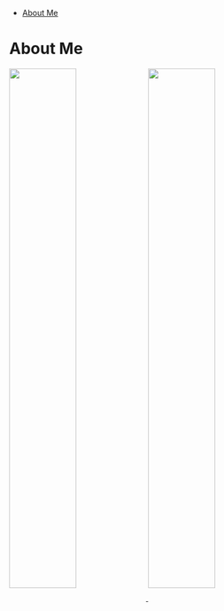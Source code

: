 <!--toc:start-->
- [About Me](#about-me)
<!--toc:end-->

# About Me

<div style="align-items: center">
    <a
        href="https://github.com/anuraghazra/github-readme-stats">
        <img src="https://github-readme-stats.vercel.app/api?username=trueNAHO&show_icons=true&theme=tokyonight&bg_color=00000000"
            style="vertical-align: middle; width: 49%" />
    </a>
    <a
        href="https://github.com/anuraghazra/github-readme-stats">
        <img src="https://github-readme-stats.vercel.app/api/top-langs/?username=trueNAHO&layout=compact&theme=tokyonight&bg_color=00000000"
            style="vertical-align: middle; width: 49%" />
    </a>
</div>
